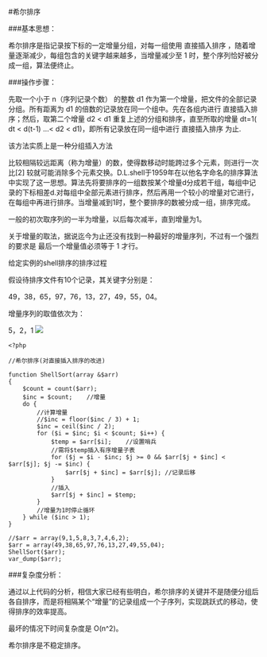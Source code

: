 #希尔排序

###基本思想：

希尔排序是指记录按下标的一定增量分组，对每一组使用 直接插入排序 ，随着增量逐渐减少，每组包含的关键字越来越多，当增量减少至 1 时，整个序列恰好被分成一组，算法便终止。

###操作步骤：

先取一个小于 n（序列记录个数） 的整数 d1 作为第一个增量，把文件的全部记录分组。所有距离为 d1 的倍数的记录放在同一个组中。先在各组内进行 直接插入排序；然后，取第二个增量 d2 < d1 重复上述的分组和排序，直至所取的增量 dt=1( dt < d(t-1) …< d2 < d1)，即所有记录放在同一组中进行 直接插入排序 为止.

该方法实质上是一种分组插入方法

比较相隔较远距离（称为增量）的数，使得数移动时能跨过多个元素，则进行一次比[2] 较就可能消除多个元素交换。D.L.shell于1959年在以他名字命名的排序算法中实现了这一思想。算法先将要排序的一组数按某个增量d分成若干组，每组中记录的下标相差d.对每组中全部元素进行排序，然后再用一个较小的增量对它进行，在每组中再进行排序。当增量减到1时，整个要排序的数被分成一组，排序完成。

一般的初次取序列的一半为增量，以后每次减半，直到增量为1。

关于增量的取法，据说迄今为止还没有找到一种最好的增量序列，不过有一个强烈的要求是 最后一个增量值必须等于 1 才行。

给定实例的shell排序的排序过程

假设待排序文件有10个记录，其关键字分别是：

49，38，65，97，76，13，27，49，55，04。

增量序列的取值依次为：

5，2，1
![](http://oc9orpe44.bkt.clouddn.com/17-2-16/90408426-file_1487239701527_344a.png)

```
<?php

//希尔排序(对直接插入排序的改进)

function ShellSort(array &$arr)
{
    $count = count($arr);
    $inc = $count;    //增量
    do {
        //计算增量
        //$inc = floor($inc / 3) + 1;
        $inc = ceil($inc / 2);
        for ($i = $inc; $i < $count; $i++) {
            $temp = $arr[$i];    //设置哨兵
            //需将$temp插入有序增量子表
            for ($j = $i - $inc; $j >= 0 && $arr[$j + $inc] < $arr[$j]; $j -= $inc) {
                $arr[$j + $inc] = $arr[$j]; //记录后移
            }
            //插入
            $arr[$j + $inc] = $temp;
        }
        //增量为1时停止循环
    } while ($inc > 1);
}

//$arr = array(9,1,5,8,3,7,4,6,2);
$arr = array(49,38,65,97,76,13,27,49,55,04);
ShellSort($arr);
var_dump($arr);
```
###复杂度分析：

通过以上代码的分析，相信大家已经有些明白，希尔排序的关键并不是随便分组后各自排序，而是将相隔某个“增量”的记录组成一个子序列，实现跳跃式的移动，使得排序的效率提高。

最坏的情况下时间复杂度是 O(n^2)。

希尔排序是不稳定排序。

